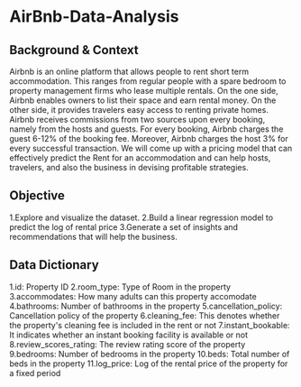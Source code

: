 # AirBnb-Data-Analysis

## Background & Context

Airbnb is an online platform that allows people to rent short term accommodation. This ranges from regular people with a spare bedroom to property management firms who lease multiple rentals. On the one side, Airbnb enables owners to list their space and earn rental money. On the other side, it provides travelers easy access to renting private homes. Airbnb receives commissions from two sources upon every booking, namely from the hosts and guests. For every booking, Airbnb charges the guest 6-12% of the booking fee. Moreover, Airbnb charges the host 3% for every successful transaction.
We will come up with a pricing model that can effectively predict the Rent for an accommodation and can help hosts, travelers, and also the business in devising profitable strategies.

## Objective
1.Explore and visualize the dataset.
2.Build a linear regression model to predict the log of rental price
3.Generate a set of insights and recommendations that will help the business.

## Data Dictionary
1.id: Property ID
2.room_type: Type of Room in the property
3.accommodates: How many adults can this property accomodate
4.bathrooms: Number of bathrooms in the property
5.cancellation_policy: Cancellation policy of the property
6.cleaning_fee: This denotes whether the property's cleaning fee is included in the rent or not
7.instant_bookable: It indicates whether an instant booking facility is available or not
8.review_scores_rating: The review rating score of the property
9.bedrooms: Number of bedrooms in the property
10.beds: Total number of beds in the property
11.log_price: Log of the rental price of the property for a fixed period 
